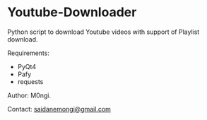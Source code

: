 # Youtube-Downloader
Python script to download Youtube videos with support of Playlist download.

Requirements:

  - PyQt4
  - Pafy
  - requests

Author: M0ngi.

Contact: saidanemongi@gmail.com
